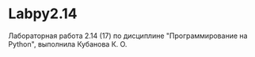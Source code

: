 # Labpy2.14
Лабораторная работа 2.14 (17) по дисциплине "Программирование на Python", выполнила Кубанова К. О.
